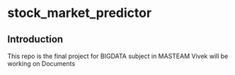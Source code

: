 # stock_market_predictor

## Introduction
This repo is the final project for BIGDATA subject in MASTEAM
Vivek will be working on Documents
